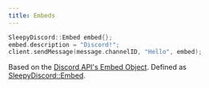 ```yaml
---
title: Embeds
---
```


```cpp
SleepyDiscord::Embed embed{};
embed.description = "Discord!";
client.sendMessage(message.channelID, "Hello", embed);
```

Based on the [Discord API's Embed Object](https://discord.com/developers/docs/resources/channel#embed-object). Defined as [SleepyDiscord::Embed](api#struct_sleepy_discord_1_1_embed).